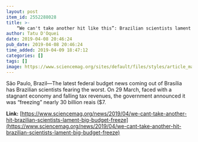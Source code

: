 ```yaml
---
layout: post
item_id: 2552288028
title: >-
    “We can't take another hit like this”: Brazilian scientists lament big budget freeze
author: Tatu D'Oquei
date: 2019-04-08 20:46:24
pub_date: 2019-04-08 20:46:24
time_added: 2019-04-09 18:47:12
categories: []
tags: []
image: https://www.sciencemag.org/sites/default/files/styles/article_main_large/public/sirius_16x9.jpg?itok=CQRZ7Vo5
---
```


São Paulo, Brazil—The latest federal budget news coming out of Brasília has Brazilian scientists fearing the worst. On 29 March, faced with a stagnant economy and falling tax revenues, the government announced it was “freezing” nearly 30 billion reais ($7.

**Link:** [https://www.sciencemag.org/news/2019/04/we-cant-take-another-hit-brazilian-scientists-lament-big-budget-freeze](https://www.sciencemag.org/news/2019/04/we-cant-take-another-hit-brazilian-scientists-lament-big-budget-freeze)

